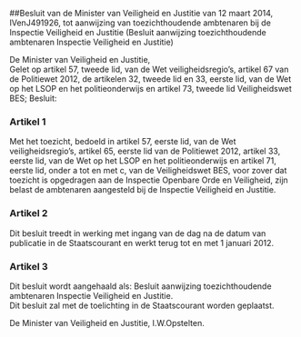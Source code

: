 <meta http-equiv='Content-Type' content='text/html; charset=utf-8' />

##Besluit van de Minister van Veiligheid en Justitie van 12 maart 2014, IVenJ491926, tot aanwijzing van toezichthoudende ambtenaren bij de Inspectie Veiligheid en Justitie (Besluit aanwijzing toezichthoudende ambtenaren Inspectie Veiligheid en Justitie)

De Minister van Veiligheid en Justitie,  
Gelet op artikel 57, tweede lid, van de Wet veiligheidsregio’s, artikel 67 van de Politiewet 2012, de artikelen 32, tweede lid en 33, eerste lid, van de Wet op het LSOP en het politieonderwijs en artikel 73, tweede lid Veiligheidswet BES;
Besluit:    

### Artikel  1  

Met het toezicht, bedoeld in artikel 57, eerste lid, van de Wet veiligheidsregio’s, artikel 65, eerste lid van de Politiewet 2012, artikel 33, eerste lid, van de Wet op het LSOP en het politieonderwijs en artikel 71, eerste lid, onder a tot en met c, van de Veiligheidswet BES, voor zover dat toezicht is opgedragen aan de Inspectie Openbare Orde en Veiligheid, zijn belast de ambtenaren aangesteld bij de Inspectie Veiligheid en Justitie.  

### Artikel  2  

Dit besluit treedt in werking met ingang van de dag na de datum van publicatie in de Staatscourant en werkt terug tot en met 1 januari 2012.  

### Artikel  3  

Dit besluit wordt aangehaald als: Besluit aanwijzing toezichthoudende ambtenaren Inspectie Veiligheid en Justitie.  
Dit besluit zal met de toelichting in de Staatscourant worden geplaatst.  

De 
Minister van Veiligheid en Justitie,
I.W.Opstelten.   
